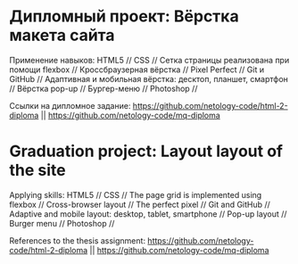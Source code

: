# Дипломный проект: Вёрстка макета сайта 
Применение навыков:
HTML5 //
CSS //
Сетка страницы реализована при помощи flexbox //
Кроссбраузерная вёрстка //
Pixel Perfect //
Git и GitHub //
Адаптивная и мобильная вёрстка: десктоп, планшет, смартфон //
Вёрстка pop-up //
Бургер-меню //
Photoshop //

Ссылки на дипломное задание:
https://github.com/netology-code/html-2-diploma ||
https://github.com/netology-code/mq-diploma

# Graduation project: Layout layout of the site 
Applying skills:
HTML5 //
CSS //
The page grid is implemented using flexbox //
Cross-browser layout //
The perfect pixel //
Git and GitHub //
Adaptive and mobile layout: desktop, tablet, smartphone //
Pop-up layout //
Burger menu //
Photoshop //

References to the thesis assignment:
https://github.com/netology-code/html-2-diploma ||
https://github.com/netology-code/mq-diploma
